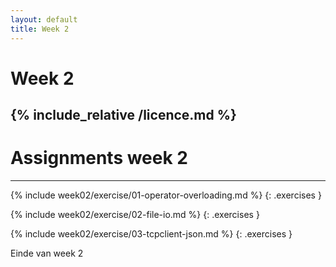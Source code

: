 ```yaml
---
layout: default
title: Week 2
---
```

# Week 2
{% include_relative /licence.md %}
---

# Assignments week 2
---

{% include week02/exercise/01-operator-overloading.md %}
{: .exercises }

{% include week02/exercise/02-file-io.md %}
{: .exercises }

{% include week02/exercise/03-tcpclient-json.md %}
{: .exercises }


Einde van week 2

